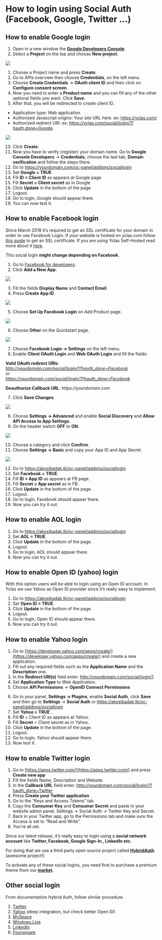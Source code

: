 # How to login using Social Auth (Facebook, Google, Twitter ...)


## How to enable Google login

1.  Open in a new window the  **[Google Developers Console](https://cloud.google.com/console#/project)**.
2.  Select a  **Project**  on the top and choose  **New  project**.

![](https://raw.githubusercontent.com/yclas/guides/master/images/login1.png)

  
1.  Choose a Project name and press  **Create**.  
2.  Go to APIs overview then choose  **Credentials**, on the left menu.  
3.  Choose  **Create Credentials**  ->  **OAuth client ID**  and then click on  **Configure consent screen**.  
4.  Now you need to enter a  **Product name**  and you can fill any of the other optional fields you want. Click  **Save**.  
5.  After that, you will be redirected to create client ID.

-   Application type: Web application.
-   Authorized Javascript origins: Your site URL here. ex: https://yclas.com/
-   Authorized redirect URI: ex: https://yclas.com/social/login/1?hauth.done=Google.

![](https://raw.githubusercontent.com/yclas/guides/master/images/login2.png)

10. Click  **Create**.  
11. Now you have to verify (register) your domain name. Go to  **Google Console Developers**  ->  **Credentials**, choose the last tab,  **Domain verification**  and follow the steps there.  
12. Go to https://yourdomain.com/oc-panel/addons/sociallogin
13. Set  **Google = TRUE**  
14. Fill  **ID = Client ID**  as appears at Google page  
15. Fill  **Secret = Client secret**  as in Google  
16. Click  **Update**  in the bottom of the page  
17. Logout.
18. Go to login, Google should appear there.  
19. You can now test it. 

  

## How to enable Facebook login

Since March 2018 it’s required to get an SSL certificate for your domain in order to use Facebook Login. If your website is hosted on yclas.com follow  [this guide](https://yclas.com/faq/ssl-encryption.html)  to get an SSL certificate. If you are using Yclas Self-Hosted read more about it  [here](https://docs.yclas.com/move-classifieds-site-http-https/).

This social login  **might change depending on Facebook**.

1. Go to  [Facebook for developers](https://developers.facebook.com/apps/).
2. Click  **Add a New App**.

![](https://raw.githubusercontent.com/yclas/guides/master/images/login3.png)

3. Fill the fields  **Display Name**  and  **Contact Email**.
4. Press  **Create App ID**.

![](https://raw.githubusercontent.com/yclas/guides/master/images/login4.png)

5. Choose  **Set Up Facebook Login**  on Add Product page.

![](https://raw.githubusercontent.com/yclas/guides/master/images/login5.png)

6. Choose  **Other**  on the Quickstart page.

![](https://raw.githubusercontent.com/yclas/guides/master/images/login6.png)

7. Choose  **Facebook Login -> Settings**  on the left menu.
8. Enable  **Client OAuth Login**  and  **Web OAuth Login**  and fill the fields:  

**Valid OAuth redirect URIs**:  
_http://yourdomain.com/social/login/1?hauth_done=Facebook_  
or  
_https://yourdomain.com/social/login/1?hauth_done=Facebook_  

**Deauthorize Callback URL**:  _https://yourdomain.com_

7. Click  **Save Changes**.

![](https://raw.githubusercontent.com/yclas/guides/master/images/login7.png)

8. Choose  **Settings -> Advanced**  and enable  **Social Discovery**  and  **Allow API Access to App Settings**.
9. On the header switch  **OFF**  to  **ON**.

![](https://raw.githubusercontent.com/yclas/guides/master/images/login8.png)

10. Choose a category and click  **Confirm**.
11. Choose  **Settings -> Basic**  and copy your App ID and App Secret.

![](https://raw.githubusercontent.com/yclas/guides/master/images/login9.png)

12. Go to https://akosibadak.tk/oc-panel/addons/sociallogin
13. Set  **Facebook =**  **TRUE**.
14. Fill  **ID = App ID**  as appears at FB page.
15. Fill  **Secret = App secret**  as in FB.
16. Click  **Update**  in the bottom of the page.  
17. Logout.  
18. Go to login, Facebook should appear there.  
19. Now you can try it out.

## How to enable AOL login

1.  Go to https://akosibadak.tk/oc-panel/addons/sociallogin
2.  Set  **AOL = TRUE**.
3.  Click  **Update**  in the bottom of the page.
4.  Logout.
5.  Go to login, AOL should appear there.
6.  Now you can try it out.

## How to enable Open ID (yahoo) login

With this option users will be able to login using an Open ID account. In Yclas we use Yahoo as Open ID provider since it’s really easy to implement.

1.  Go to https://akosibadak.tk/oc-panel/addons/sociallogin
2.  Set  **Open ID = TRUE**.
3.  Click  **Update**  in the bottom of the page.
4.  Logout.
5.  Go to login, Open ID should appear there.
6. Now you can try it out.

## How to enable Yahoo login

1.  Go to  [https://developer.yahoo.com/apps/create/](https://developer.yahoo.com/apps/create/)  and create a new application.
2.  Fill out any required fields such as the  **Application Name**  and the  **Description**  one.
3.  In the  **Redirect URI(s)**  field enter: http://yourdomain.com/social/login/1
4.  Set  **Application Type**  to  _Web Application_.
5.  Choose  **API Permissions**  ->  **OpenID Connect Permissions**


[](https://raw.githubusercontent.com/yclas/guides/master/images/login10.png)

6. Go to your panel,  **Settings -> Plugins**, enable  **Social Auth**, click  **Save**  and then go to  **Settings**  ->  **Social Auth**  or https://akosibadak.tk/oc-panel/addons/sociallogin 
7. Set  **Yahoo = TRUE** .
8. Fill  **ID**  = Client ID as appears at Yahoo.
9. Fill  **Secret**  = Client secret as in Yahoo.
10. Click  **Update**  in the bottom of the page.
11. Logout.
12. Go to login, Yahoo should appear there.  
13. Now test it.

## How to enable Twitter login

1.  Go to  [https://apps.twitter.com/](https://apps.twitter.com/)  and press  **Create new app**
2.  Fill the fields Name, Description and Website.
3.  In the  **Callback URL**  field enter: http://yourdomain.com/social/login/1?hauth_done=Twitter
4.  Press  **Create your Twitter application**
5.  Go to the “Keys and Access Tokens” tab.
6.  Copy the  **Consumer Key**  and  **Consumer Secret**  and paste in your website admin panel. Settings -> Social Auth -> Twitter Key and Secret.
7.  Back in your Twitter app, go to the Permissions tab and make sure the Access is set to “Read and Write”.
8.  You're all set.

Since our latest release, it’s really easy to login using a  **social network account**  like  **Twitter, Facebook, Google Sign-In , LinkedIn etc.** 

For doing that we use a third party open source project called **[HybridAuth](https://hybridauth.github.io/hybridauth/)**  (awesome project!).

To activate any of these social logins, you need first to purchase a premium theme from our  **[market](https://selfhosted.yclas.com/)**.



## Other social login

From documentation Hybrid Auth, follow similar procedure.
1.  [Twitter](https://hybridauth.github.io/hybridauth//userguide/IDProvider_info_Twitter.html)
2.  [Yahoo](https://hybridauth.github.io/hybridauth//userguide/IDProvider_info_Yahoo.html) (deep integration, but check better Open ID)
3.  [MySpace](https://hybridauth.github.io/hybridauth//userguide/IDProvider_info_MySpace.html)
4.  [Windows Live](https://hybridauth.github.io/hybridauth//userguide/IDProvider_info_Live.html)
5.  [LinkedIn](https://hybridauth.github.io/hybridauth//userguide/IDProvider_info_LinkedIn.html)
6.  [Foursquare](https://hybridauth.github.io/hybridauth//userguide/IDProvider_info_Foursquare.html)
